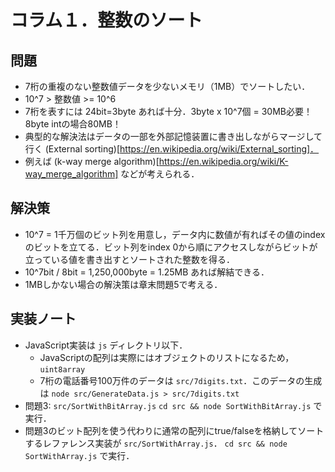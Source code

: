 # コラム１．整数のソート

## 問題

- 7桁の重複のない整数値データを少ないメモリ（1MB）でソートしたい．
- 10^7 > 整数値 >= 10^6
- 7桁を表すには 24bit=3byte あれば十分．3byte x 10^7個 = 30MB必要！ 8byte intの場合80MB！
- 典型的な解決法はデータの一部を外部記憶装置に書き出しながらマージして行く (External sorting)[https://en.wikipedia.org/wiki/External_sorting]．
- 例えば (k-way merge algorithm)[https://en.wikipedia.org/wiki/K-way_merge_algorithm] などが考えられる．

## 解決策

- 10^7 = 1千万個のビット列を用意し，データ内に数値が有ればその値のindexのビットを立てる．ビット列をindex 0から順にアクセスしながらビットが立っている値を書き出すとソートされた整数を得る．
- 10^7bit / 8bit = 1,250,000byte = 1.25MB あれば解結できる．
- 1MBしかない場合の解決策は章末問題5で考える．

## 実装ノート

- JavaScript実装は `js` ディレクトリ以下．
  - JavaScriptの配列は実際にはオブジェクトのリストになるため，`uint8array`
  - 7桁の電話番号100万件のデータは `src/7digits.txt`．このデータの生成は `node src/GenerateData.js > src/7digits.txt`
- 問題3: `src/SortWithBitArray.js`
  `cd src && node SortWithBitArray.js` で実行．
- 問題3のビット配列を使う代わりに通常の配列にtrue/falseを格納してソートするレファレンス実装が `src/SortWithArray.js`．
  `cd src && node SortWithArray.js` で実行．
